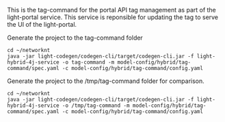 This is the tag-command for the portal API tag management as part of the light-portal service. This service is reponsible for updating the tag to serve the UI of the light-portal.

Generate the project to the tag-command folder

```
cd ~/networknt
java -jar light-codegen/codegen-cli/target/codegen-cli.jar -f light-hybrid-4j-service -o tag-command -m model-config/hybrid/tag-command/spec.yaml -c model-config/hybrid/tag-command/config.yaml
```

Generate the project to the /tmp/tag-command folder for comparison. 

```
cd ~/networknt
java -jar light-codegen/codegen-cli/target/codegen-cli.jar -f light-hybrid-4j-service -o /tmp/tag-command -m model-config/hybrid/tag-command/spec.yaml -c model-config/hybrid/tag-command/config.yaml
```
